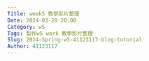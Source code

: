 ```yaml
---
Title: week5 教學影片整理
Date: 2024-03-28 20:00
Category: w5  
Tags: 製作w5 work 教學影片整理
Slug: 2024-Spring-w5-41123117-blog-tutorial
Author: 41123117
---
```




<!-- PELICAN_END_SUMMARY -->

